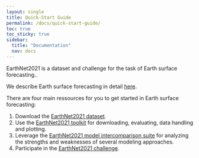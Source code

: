 ```yaml
---
layout: single
title: Quick-Start Guide
permalink: /docs/quick-start-guide/
toc: true
toc_sticky: true
sidebar:
  title: "Documentation"
  nav: docs
---
```


EarthNet2021 is a dataset and challenge for the task of Earth surface forecasting..

We describe Earth surface forecasting in detail [here](/docs/ch-task/).

There are four main ressources for you to get started in Earth surface forecasting:
  1. Download the [EarthNet2021 dataset](/docs/ds-download/).
  2. Use the [EarthNet2021 toolkit](/docs/tk-overview/) for downloading, evaluating, data handling and plotting.
  3. Leverage the [EarthNet2021 model intercomparison suite](/docs/mis-installation/) for analyzing the strengths and weaknesses of several modeling approaches.
  4. Participate in the [EarthNet2021 challenge](/docs/ch-rules/).





<!-- 
**WIP**

Lorem ipsum dolor sit amet, consectetur adipiscing elit. Duis ac blandit augue. Vivamus pulvinar neque lectus, ultricies placerat enim finibus ut. Phasellus vestibulum hendrerit nisi, sed volutpat magna accumsan at. Vestibulum pretium condimentum tincidunt. Quisque nisi dui, vehicula nec accumsan nec, volutpat nec metus. Vestibulum blandit ante id dignissim hendrerit. Phasellus eget turpis vel quam aliquam gravida. Ut cursus rhoncus metus, sit amet convallis ipsum lacinia sit amet. Nullam nec malesuada justo. Duis mauris nunc, efficitur vitae facilisis eget, congue eu neque. Cras facilisis orci quis mauris dignissim scelerisque.

**markdown tricks**

[^structure]: See [**Structure** page]({{ "/docs/structure/" | relative_url }}) to link to subsections of the guide on text.

**ProTip:** You can drop pro-tips
{: .notice--info}

**Note:** you can drop notes.  `EarthNet2021` and code.
{: .notice--warning}

```
code example
``` -->
